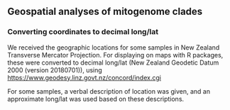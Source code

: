 ## Geospatial analyses of mitogenome clades

### Converting coordinates to decimal long/lat
We received the geographic locations for some samples in New Zealand Transverse Mercator Projection. For displaying on maps with R packages, these were converted to decimal long/lat (New Zealand Geodetic Datum 2000 (version 20180701)), using https://www.geodesy.linz.govt.nz/concord/index.cgi

For some samples, a verbal description of location was given, and an approximate long/lat was used based on these descriptions.

